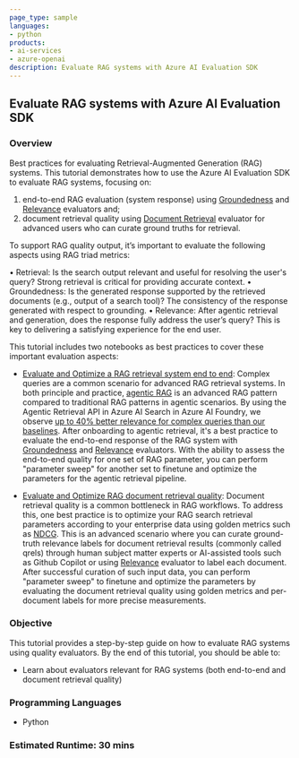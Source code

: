 ```yaml
---
page_type: sample
languages:
- python
products:
- ai-services
- azure-openai
description: Evaluate RAG systems with Azure AI Evaluation SDK
---
```



## Evaluate RAG systems with Azure AI Evaluation SDK

### Overview
Best practices for evaluating Retrieval-Augmented Generation (RAG) systems. This tutorial demonstrates how to use the Azure AI Evaluation SDK to evaluate RAG systems, focusing on:
 1) end-to-end RAG evaluation (system response) using [Groundedness](http://aka.ms/groundedness-doc) and [Relevance](http://aka.ms/relevance-doc) evaluators and;
 2) document retrieval quality using [Document Retrieval](https://aka.ms/doc-retrieval-evaluator) evaluator for advanced users who can curate ground truths for retrieval.

To support RAG quality output, it’s important to evaluate the following aspects using RAG triad metrics:
 
•	Retrieval: Is the search output relevant and useful for resolving the user's query? Strong retrieval is critical for providing accurate context. 
•	Groundedness: Is the generated response supported by the retrieved documents (e.g., output of a search tool)? The consistency of the response generated with respect to grounding.
•	Relevance: After agentic retrieval and generation, does  the response fully address the user’s query? This is key to delivering a satisfying experience for the end user.

This tutorial includes two notebooks as best practices to cover these important evaluation aspects:

- [Evaluate and Optimize a RAG retrieval system end to end](https://aka.ms/knowledge-agent-eval-sample): Complex queries are a common scenario for advanced RAG retrieval systems. In both principle and practice, [agentic RAG](aka.ms/agentRAG) is an advanced RAG pattern compared to traditional RAG patterns in agentic scenarios. By using the Agentic Retrieval API in Azure AI Search in Azure AI Foundry, we observe [up to 40% better relevance for complex queries than our baselines](https://techcommunity.microsoft.com/blog/Azure-AI-Services-blog/up-to-40-better-relevance-for-complex-queries-with-new-agentic-retrieval-engine/4413832/). After onboarding to agentic retrieval, it's a best practice to evaluate the end-to-end response of the RAG system with [Groundedness](http://aka.ms/groundedness-doc) and [Relevance](http://aka.ms/relevance-doc) evaluators. With the ability to assess the end-to-end quality for one set of RAG parameter, you can perform "parameter sweep" for another set to finetune and optimize the parameters for the agentic retrieval pipeline.

- [Evaluate and Optimize RAG document retrieval quality](https://aka.ms/doc-retrieval-sample): Document retrieval quality is a common bottleneck in RAG workflows. To address this, one best practice is to optimize your RAG search retrieval parameters according to your enterprise data using golden metrics such as [NDCG](https://en.wikipedia.org/wiki/Discounted_cumulative_gain). This is an advanced scenario where you can curate ground-truth relevance labels for document retrieval results (commonly called qrels) through human subject matter experts or AI-assisted tools such as Github Copilot or using [Relevance](http://aka.ms/relevance-doc) evaluator to label each document. After successful curation of such input data, you can perform "parameter sweep" to finetune and optimize the parameters by evaluating the document retrieval quality using golden metrics and per-document labels for more precise measurements.


### Objective

This tutorial provides a step-by-step guide on how to evaluate RAG systems using quality evaluators. By the end of this tutorial, you should be able to:

 - Learn about evaluators relevant for RAG systems (both end-to-end and document retrieval quality)

### Programming Languages
 - Python

### Estimated Runtime: 30 mins
